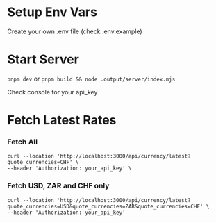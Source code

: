 # Setup Env Vars
Create your own .env file (check .env.example)

# Start Server
``pnpm dev`` or ``pnpm build && node .output/server/index.mjs``

Check console for your api_key

# Fetch Latest Rates
### Fetch All
```
curl --location 'http://localhost:3000/api/currency/latest?quote_currencies=CHF' \
--header 'Authorization: your_api_key' \
```
### Fetch USD, ZAR and CHF only
```
curl --location 'http://localhost:3000/api/currency/latest?quote_currencies=USD&quote_currencies=ZAR&quote_currencies=CHF' \
--header 'Authorization: your_api_key'
```
